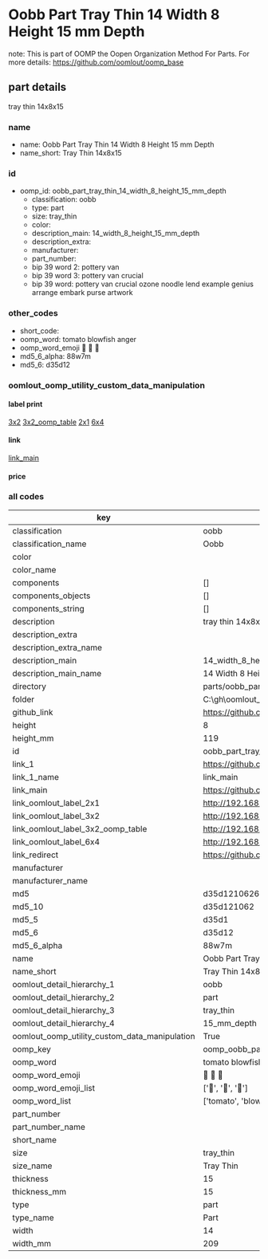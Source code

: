 # Oobb Part Tray Thin 14 Width 8 Height 15 mm Depth  

note: This is part of OOMP the Oopen Organization Method For Parts. For more details: https://github.com/oomlout/oomp_base

##  part details
  



tray thin 14x8x15



### name
* name: Oobb Part Tray Thin 14 Width 8 Height 15 mm Depth
* name_short: Tray Thin 14x8x15 
### id
* oomp_id: oobb_part_tray_thin_14_width_8_height_15_mm_depth
  * classification: oobb
  * type: part
  * size: tray_thin
  * color: 
  * description_main: 14_width_8_height_15_mm_depth
  * description_extra: 
  * manufacturer: 
  * part_number: 
  * bip 39 word 2: pottery van
  * bip 39 word 3: pottery van crucial
  * bip 39 word: pottery van crucial ozone noodle lend example genius arrange embark purse artwork

### other_codes
* short_code: 
* oomp_word: tomato blowfish anger
* oomp_word_emoji :tomato: :blowfish: :anger:
* md5_6_alpha: 88w7m
* md5_6: d35d12






### oomlout_oomp_utility_custom_data_manipulation
#### label print
[3x2](http://192.168.1.245:1112/?label=oomp%2088w7m)
[3x2_oomp_table](http://192.168.1.108:1112/?label=oomp%2088w7m)
[2x1](http://192.168.1.242:1112/?label=oomp%2088w7m)
[6x4](http://192.168.1.55:1112/?label=oomp%2088w7m)    

#### link

[link_main](https://github.com/oomlout/oomlout_oobb_version_4_generated_parts/tree/main/navigation_oomp/oobb/part/tray_thin/14_width_8_height_15_mm_depth/part)                              

#### price







### all codes 
| key | value |  
| --- | --- |  
| classification | oobb |  
| classification_name | Oobb |  
| color |  |  
| color_name |  |  
| components | [] |  
| components_objects | [] |  
| components_string | [] |  
| description | tray thin 14x8x15 |  
| description_extra |  |  
| description_extra_name |  |  
| description_main | 14_width_8_height_15_mm_depth |  
| description_main_name | 14 Width 8 Height 15 mm Depth |  
| directory | parts/oobb_part_tray_thin_14_width_8_height_15_mm_depth |  
| folder | C:\gh\oomlout_oobb_version_4_generated_parts\parts\oobb_part_tray_thin_14_width_8_height_15_mm_depth |  
| github_link | https://github.com/oomlout/oomlout_oomp_part_src/tree/main/parts/oobb_part_tray_thin_14_width_8_height_15_mm_depth |  
| height | 8 |  
| height_mm | 119 |  
| id | oobb_part_tray_thin_14_width_8_height_15_mm_depth |  
| link_1 | https://github.com/oomlout/oomlout_oobb_version_4_generated_parts/tree/main/navigation_oomp/oobb/part/tray_thin/14_width_8_height_15_mm_depth/part |  
| link_1_name | link_main |  
| link_main | https://github.com/oomlout/oomlout_oobb_version_4_generated_parts/tree/main/navigation_oomp/oobb/part/tray_thin/14_width_8_height_15_mm_depth/part |  
| link_oomlout_label_2x1 | http://192.168.1.242:1112/?label=oomp%2088w7m |  
| link_oomlout_label_3x2 | http://192.168.1.245:1112/?label=oomp%2088w7m |  
| link_oomlout_label_3x2_oomp_table | http://192.168.1.108:1112/?label=oomp%2088w7m |  
| link_oomlout_label_6x4 | http://192.168.1.55:1112/?label=oomp%2088w7m |  
| link_redirect | https://github.com/oomlout/oomlout_oobb_version_4_generated_parts/tree/main/parts/oobb_tray_thin_14_08_15 |  
| manufacturer |  |  
| manufacturer_name |  |  
| md5 | d35d12106260e9cdffcb09e868fc4d47 |  
| md5_10 | d35d121062 |  
| md5_5 | d35d1 |  
| md5_6 | d35d12 |  
| md5_6_alpha | 88w7m |  
| name | Oobb Part Tray Thin 14 Width 8 Height 15 mm Depth |  
| name_short | Tray Thin 14x8x15  |  
| oomlout_detail_hierarchy_1 | oobb |  
| oomlout_detail_hierarchy_2 | part |  
| oomlout_detail_hierarchy_3 | tray_thin |  
| oomlout_detail_hierarchy_4 | 15_mm_depth |  
| oomlout_oomp_utility_custom_data_manipulation | True |  
| oomp_key | oomp_oobb_part_tray_thin_14_width_8_height_15_mm_depth |  
| oomp_word | tomato blowfish anger |  
| oomp_word_emoji | :tomato: :blowfish: :anger: |  
| oomp_word_emoji_list | [':tomato:', ':blowfish:', ':anger:'] |  
| oomp_word_list | ['tomato', 'blowfish', 'anger'] |  
| part_number |  |  
| part_number_name |  |  
| short_name |  |  
| size | tray_thin |  
| size_name | Tray Thin |  
| thickness | 15 |  
| thickness_mm | 15 |  
| type | part |  
| type_name | Part |  
| width | 14 |  
| width_mm | 209 |  

